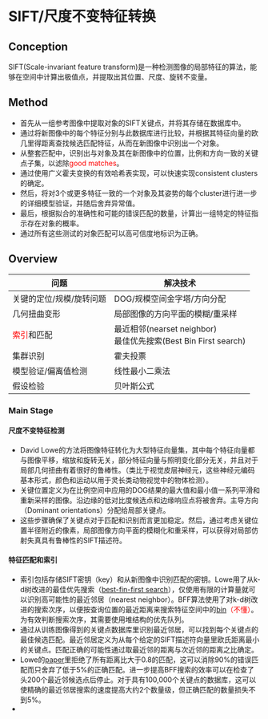 # SIFT/尺度不变特征转换
## Conception
SIFT(Scale-invariant feature transform)是一种检测图像的局部特征的算法，能够在空间中计算出极值点，并提取出其位置、尺度、旋转不变量。
## Method
- 首先从一组参考图像中提取对象的SIFT关键点，并将其存储在数据库中。
- 通过将新图像中的每个特征分别与此数据库进行比较，并根据其特征向量的欧几里得距离查找候选匹配特征，从而在新图像中识别出一个对象。
- 从整套匹配中，识别出与对象及其在新图像中的位置，比例和方向一致的关键点子集，以滤除<font color = red>good matches</font>。
- 通过使用广义霍夫变换的有效哈希表实现，可以快速实现consistent clusters的确定。
- 然后，将对3个或更多特征一致的一个对象及其姿势的每个cluster进行进一步的详细模型验证，并随后舍弃异常值。
- 最后，根据拟合的准确性和可能的​​错误匹配的数量，计算出一组特定的特征指示存在对象的概率。
- 通过所有这些测试的对象匹配可以高可信度地标识为正确。
## Overview
| 问题 | 解决技术 |
|---------|---------|
|关键的定位/规模/旋转问题   | DOG/规模空间金字塔/方向分配|
|几何扭曲变形|局部图像的方向平面的模糊/重采样|
|<font color = red>索引</font>和匹配|最近相邻(nearset neighbor)<br />最佳优先搜索(Best Bin First search)|
|集群识别|霍夫投票|
|模型验证/偏离值检测|线性最小二乘法|
|假设检验|贝叶斯公式|
### Main Stage
#### 尺度不变特征检测
- David Lowe的方法将图像特征转化为大型特征向量集，其中每个特征向量都与图像平移，缩放和旋转无关，部分特征向量与照明变化部分无关，并且对于局部几何扭曲有着很好的鲁棒性。（类比于视觉皮层神经元，这些神经元编码基本形式，颜色和运动以用于灵长类动物视觉中的物体检测）。
- 关键位置定义为在比例空间中应用的DOG结果的最大值和最小值一系列平滑和重新采样的图像。沿边缘的低对比度候选点和边缘响应点将被舍弃。主导方向（Dominant orientations）分配给局部关键点。
- 这些步骤确保了关键点对于匹配和识别而言更加稳定。然后，通过考虑关键位置半径附近的像素，局部图像方向平面的模糊化和重采样，可以获得对局部仿射失真具有鲁棒性的SIFT描述符。
#### 特征匹配和索引
- 索引包括存储SIFT密钥（key）和从新图像中识别匹配的密钥。Lowe用了从k-d树改进的最佳优先搜索（[best-fin-first search][1]），仅使用有限的计算量就可以识别高可能性的最近邻居（nearest neighbor）。BFF算法使用了对k-d树改进的搜索次序，以便按查询位置的最近距离来搜索特征空间中的<font color = red>[bin][1]（不懂）</font>。为有效判断搜索次序，其需要使用堆结构的优先队列。
- 通过从训练图像得到的关键点数据库里识别最近邻居，可以找到每个关键点的最佳候选匹配。最近邻居定义为从每个给定的SIFT描述符向量里欧氏距离最小的关键点。匹配正确的可能性通过取最近邻的距离与次近邻的距离之比确定。
- Lowe的[paper][2]里拒绝了所有距离比大于0.8的匹配，这可以消除90%的错误匹配而只舍弃了低于5%的正确匹配。进一步提高BFF搜索的效率可以在检查了头200个最近邻候选点后停止。对于具有100,000个关键点的数据库，这可以使精确的最近邻居搜索的速度提高大约2个数量级，但正确匹配的数量损失不到5%。
- 

[1]:https://en.wikipedia.org/wiki/Best_bin_first
[2]:http://ceessnoek.info/courses/computervisionbylearning/2014/lowe-ijcv2004.pdf

 
